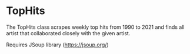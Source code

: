 # TopHits
The TopHits class scrapes weekly top hits from 1990 to 2021 and finds all artist that collaborated closely with the given artist.

Requires JSoup library (https://jsoup.org/)
